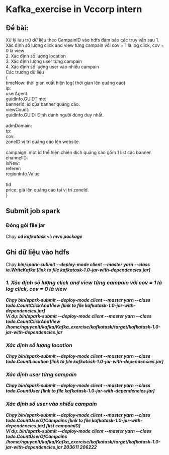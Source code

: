# Kafka_exercise in Vccorp intern
## Đề bài:
Xử lý lưu trữ dữ liệu theo CampainID vào hdfs đảm bảo các truy vấn sau
    1. Xác định số lượng click and view từng campain với cov = 1 là log click, cov = 0 là view <br>
    2. Xác định số lượng location <br>
    3. Xác định lượng user từng campain <br>
    4. Xác định số lượng user vào nhiều campain <br>
Các trường dữ liệu <br>
{  <br>
timeNow: thời gian xuất hiện log( thời gian lên quảng cáo)  <br>
ip:  <br>
userAgent:  <br>
guidInfo.GUIDTime:   <br>
bannerId:  id của banner quảng cáo. <br> 
viewCount:  <br>
guidInfo.GUID: Định danh người dùng duy nhất.<br>  
admDomain:  <br>
tp:  <br>
cov:  <br>
zoneID:vị trí quảng cáo lên website.<br>  
campaign: một id thể hiện chiến dịch quảng cáo gồm 1 list các banner. <br> 
channelID:  <br>
isNew:  <br>
referer:  <br>
regionInfo.Value <br>  
tid  <br>
price: giá lên quảng cáo tại vị trí zoneId.  <br>
}<br>
## Submit job spark 

### Đóng gói file jar
Chạy <b><i>cd kafkatask</b></i> và <b><i>mvn package</i></b>

## Ghi dữ liệu vào hdfs 
Chạy <b><i>bin/spark-submit  --deploy-mode client  --master yarn --class io.WriteKafka [link to file kafkatask-1.0-jar-with-dependencies.jar] 
### 1. Xác định số lượng click and view từng campain với cov = 1 là log click, cov = 0 là view 

Chạy <b><i>bin/spark-submit  --deploy-mode client  --master yarn --class todo.CountClickAndView [link to file kafkatask-1.0-jar-with-dependencies.jar] </i></b> <br>
Ví dụ: bin/spark-submit  --deploy-mode client  --master yarn --class todo.CountClickAndView /home/nguyenlt/kafka/Kafka_exercise/kafkatask/target/kafkatask-1.0-jar-with-dependencies.jar
### Xác định số lượng location
Chạy <b><i>bin/spark-submit  --deploy-mode client  --master yarn --class todo.CountLocation [link to file kafkatask-1.0-jar-with-dependencies.jar] </i></b> <br>
### Xác định user từng campain
Chạy <b><i>bin/spark-submit  --deploy-mode client  --master yarn --class todo.CountUser [link to file kafkatask-1.0-jar-with-dependencies.jar] </i></b> <br>
### Xác định số user vào nhiều campain
Chạy <b><i>bin/spark-submit  --deploy-mode client  --master yarn --class todo.CountUserOfCampains [link to file kafkatask-1.0-jar-with-dependencies.jar] [list campainID] </i></b> <br>
Ví dụ: bin/spark-submit  --deploy-mode client  --master yarn --class todo.CountUserOfCampains /home/nguyenlt/kafka/Kafka_exercise/kafkatask/target/kafkatask-1.0-jar-with-dependencies.jar 203611 206222
